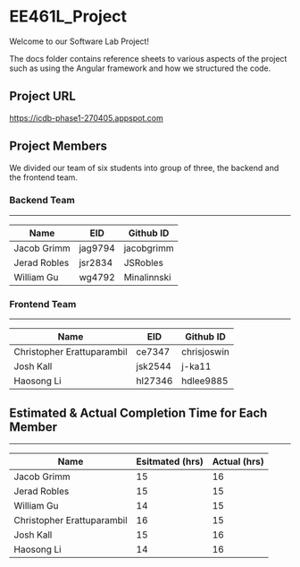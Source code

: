# EE461L_Project
Welcome to our Software Lab Project!

The docs folder contains reference sheets to various aspects of the project such as using the Angular framework and how we structured the code.

## Project URL
https://icdb-phase1-270405.appspot.com

## Project Members

We divided our team of six students into group of three, the backend and the frontend team. 

### Backend Team
----------------------------------------------
Name            | EID            |Github ID
-------------   | -------------  | -------------
Jacob Grimm     | jag9794 | jacobgrimm
Jerad Robles    | jsr2834 |JSRobles
William Gu      | wg4792   | Minalinnski

### Frontend Team
----------------------------------------------
Name            | EID            |Github ID
-------------   | -------------  | -------------
Christopher Erattuparambil    | 	ce7347   |chrisjoswin
Josh Kall | 	jsk2544   |j-ka11
Haosong Li      | hl27346   | hdlee9885


## Estimated & Actual Completion Time for Each Member
----------------------------------------------
Name            |Esitmated (hrs)  | Actual (hrs)
-------------   |  -------------|-------------
Jacob Grimm     |  15| 16
Jerad Robles    |  15| 15
William Gu      |  14| 15
Christopher Erattuparambil    |16 	   |15
Josh Kall |  15| 16
Haosong Li      |14   | 16


